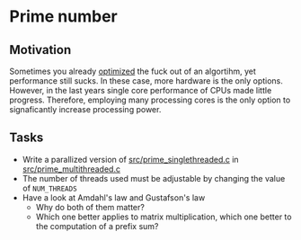 # Prime number

## Motivation
Sometimes you already [optimized](../fib) the fuck out of an algortihm, yet performance still sucks.
In these case, more hardware is the only options.
However, in the last years single core performance of CPUs made little progress.
Therefore, employing many processing cores is the only option to signaficantly increase processing power.

## Tasks
 - Write a parallized version of [src/prime_singlethreaded.c](src/prime_singlethreaded.c) in [src/prime_multithreaded.c](src/prime_multithreaded.c)
 - The number of threads used must be adjustable by changing the value of `NUM_THREADS`
 - Have a look at Amdahl's law and Gustafson's law
   - Why do both of them matter?
   - Which one better applies to matrix multiplication, which one better to the computation of a prefix sum?
